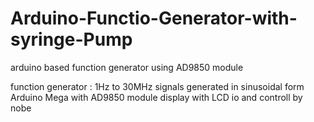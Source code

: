 # Arduino-Functio-Generator-with-syringe-Pump
arduino based function generator using AD9850 module

function generator : 1Hz to 30MHz signals generated in sinusoidal form
Arduino Mega with AD9850 module
display with LCD io and controll by nobe
